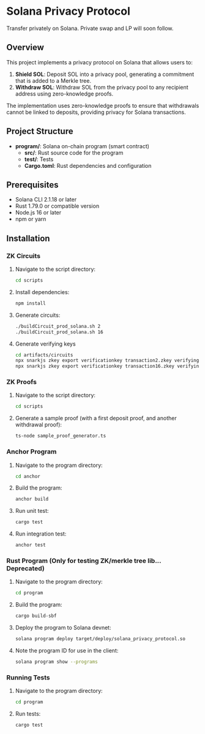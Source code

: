 # Solana Privacy Protocol

Transfer privately on Solana. Private swap and LP will soon follow.

## Overview

This project implements a privacy protocol on Solana that allows users to:

1. **Shield SOL**: Deposit SOL into a privacy pool, generating a commitment that is added to a Merkle tree.
2. **Withdraw SOL**: Withdraw SOL from the privacy pool to any recipient address using zero-knowledge proofs.

The implementation uses zero-knowledge proofs to ensure that withdrawals cannot be linked to deposits, providing privacy for Solana transactions.

## Project Structure

- **program/**: Solana on-chain program (smart contract)
  - **src/**: Rust source code for the program
  - **test/**: Tests
  - **Cargo.toml**: Rust dependencies and configuration

## Prerequisites

- Solana CLI 2.1.18 or later
- Rust 1.79.0 or compatible version
- Node.js 16 or later
- npm or yarn

## Installation

### ZK Circuits
1. Navigate to the script directory:
   ```bash
   cd scripts
   ```
2. Install dependencies:
   ```bash
   npm install
   ```
3. Generate circuits:
   ```bash
   ./buildCircuit_prod_solana.sh 2
   ./buildCircuit_prod_solana.sh 16
   ```
4. Generate verifying keys
   ```bash
   cd artifacts/circuits
   npx snarkjs zkey export verificationkey transaction2.zkey verifyingkey2.json
   npx snarkjs zkey export verificationkey transaction16.zkey verifyingkey16.json
   ```
### ZK Proofs
1. Navigate to the script directory:
   ```bash
   cd scripts
   ```
2. Generate a sample proof (with a first deposit proof, and another withdrawal proof):
   ```bash
   ts-node sample_proof_generator.ts
   ```

### Anchor Program
1. Navigate to the program directory:
   ```bash
   cd anchor
   ```

2. Build the program:
   ```bash
   anchor build
   ```

3. Run unit test:
   ```bash
   cargo test
   ```

4. Run integration test:
   ```bash
   anchor test
   ```

### Rust Program (Only for testing ZK/merkle tree lib... Deprecated)

1. Navigate to the program directory:
   ```bash
   cd program
   ```

2. Build the program:
   ```bash
   cargo build-sbf
   ```

3. Deploy the program to Solana devnet:
   ```bash
   solana program deploy target/deploy/solana_privacy_protocol.so
   ```

4. Note the program ID for use in the client:
   ```bash
   solana program show --programs
   ```

### Running Tests

1. Navigate to the program directory:
   ```bash
   cd program
   ```

2. Run tests:
   ```bash
   cargo test
   ```
